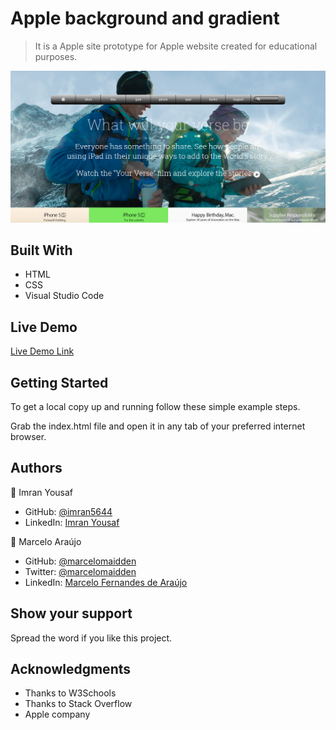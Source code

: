 # Apple background and gradient

> It is a Apple site prototype for Apple website created for educational purposes.

![screenshot](./images/screenshot.png)


## Built With

- HTML
- CSS
- Visual Studio Code

## Live Demo

[Live Demo Link](https://rawcdn.githack.com/imran5644/apple_backgrounds_and_gradients/2dd8d1c593a07e0128fe99a3b3a3b6582ddc6b3b/index.html)

## Getting Started

To get a local copy up and running follow these simple example steps.

Grab the index.html file and open it in any tab of your preferred internet browser.



## Authors

👤 Imran Yousaf

- GitHub: [@imran5644](https://github.com/imran5644)
- LinkedIn: [Imran Yousaf](https://www.linkedin.com/in/imran-yousaf-8777297b/)

👤 Marcelo Araújo

- GitHub: [@marcelomaidden](https://github.com/marcelomaidden)
- Twitter: [@marcelomaidden](https://twitter.com/marcelomaidden)
- LinkedIn: [Marcelo Fernandes de Araújo](https://www.linkedin.com/in/marcelo-fernandes-de-ara%C3%BAjo-56700a171/)



## Show your support

Spread the word if you like this project.

## Acknowledgments

- Thanks to W3Schools
- Thanks to Stack Overflow
- Apple company
